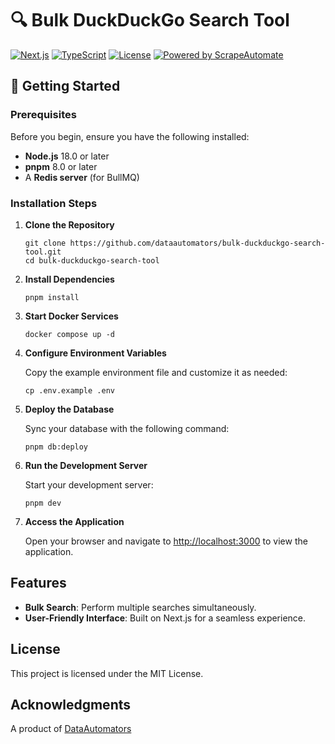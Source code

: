 # 🔍 Bulk DuckDuckGo Search Tool


[![Next.js](https://img.shields.io/badge/Next.js-15-black)](https://nextjs.org)
[![TypeScript](https://img.shields.io/badge/TypeScript-5.0-blue)](https://www.typescriptlang.org)
[![License](https://img.shields.io/badge/license-MIT-green)](LICENSE)
[![Powered by ScrapeAutomate](https://img.shields.io/badge/Powered%20by-ScrapeAutomate-orange)](https://scrapeautomate.com)

## 🚀 Getting Started

### Prerequisites

Before you begin, ensure you have the following installed:

- **Node.js** 18.0 or later
- **pnpm** 8.0 or later
- A **Redis server** (for BullMQ)

### Installation Steps

1. **Clone the Repository**

   ```
   git clone https://github.com/dataautomators/bulk-duckduckgo-search-tool.git
   cd bulk-duckduckgo-search-tool
   ```

2. **Install Dependencies**

   ```
   pnpm install
   ```

3. **Start Docker Services**

   ```
   docker compose up -d
   ```

4. **Configure Environment Variables**

   Copy the example environment file and customize it as needed:

   ```
   cp .env.example .env
   ```

5. **Deploy the Database**

   Sync your database with the following command:

   ```
   pnpm db:deploy
   ```

6. **Run the Development Server**

   Start your development server:

   ```
   pnpm dev
   ```

7. **Access the Application**

   Open your browser and navigate to [http://localhost:3000](http://localhost:3000) to view the application.

## Features

- **Bulk Search**: Perform multiple searches simultaneously.
- **User-Friendly Interface**: Built on Next.js for a seamless experience.


## License

This project is licensed under the MIT License.

## Acknowledgments

A product of [DataAutomators](https://dataautomators.io)

